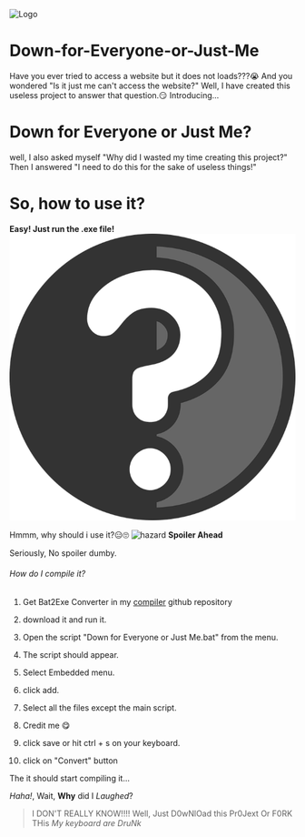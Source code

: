 ![Logo](https://github.com/TheGamerz29/Down-for-Everyone-or-Just-Me/blob/main/logo/DFJM.ico)
# Down-for-Everyone-or-Just-Me
Have you ever tried to access a website but it does not loads???😭
And you wondered "Is it just me can't access the website?"
Well, I have created this useless project to answer that question.😏
Introducing...
# Down for Everyone or Just Me?
well, I also asked myself "Why did I wasted my time creating this project?"
Then I answered "I need to do this for the sake of useless things!"
# So, how to use it?
**Easy! Just run the .exe file!**
![Question](https://github.com/TheGamerz29/Down-for-Everyone-or-Just-Me/blob/main/logo/Gitlog.png)

Hmmm, why should i use it?😑🙄
![hazard](https://github.com/ytisf/theZoo/raw/gh-pages/MalDB-Logo-Thumb.png)
**Spoiler Ahead**

Seriously, No spoiler dumby.
###### How do I compile it?
1. Get Bat2Exe Converter in my [compiler](https://github.com/TheGamerz29/Compiler) github repository

2. download it and run it.

3. Open the script "Down for Everyone or Just Me.bat" from the menu.

4. The script should appear.

5. Select Embedded menu.

6. click add.

7. Select all the files except the main script.

8. Credit me 😋

9. click save or hit ctrl + s on your keyboard.

10. click on "Convert" button

The it should start compiling it...

*Haha!*, Wait, **Why** did I *Laughed*?
> I DON'T REALLY KNOW!!!!
Well, Just D0wNlOad this Pr0Jext Or F0RK THis *My keyboard are DruNk*
